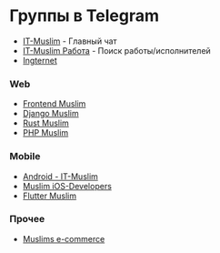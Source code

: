 # Группы в Telegram

- [IT-Muslim](https://t.me/it_muslim) - Главный чат
- [IT-Muslim Работа](https://t.me/it_muslim_job) - Поиск работы/исполнителей
- [Ingternet](https://t.me/ingternet_nav)

### Web
- [Frontend Muslim](https://t.me/frontendmuslim)
- [Django Muslim](https://t.me/django_muslim)
- [Rust Muslim](https://t.me/rust_muslim)
- [PHP Muslim](https://t.me/php_muslim)

### Mobile
- [Android - IT-Muslim](https://t.me/it_muslim_android)
- [Muslim iOS-Developers](https://t.me/chadcom)
- [Flutter Muslim](https://t.me/flutter_muslim)

### Прочее
- [Muslims e-commerce](https://t.me/muslims_ecommerce)
